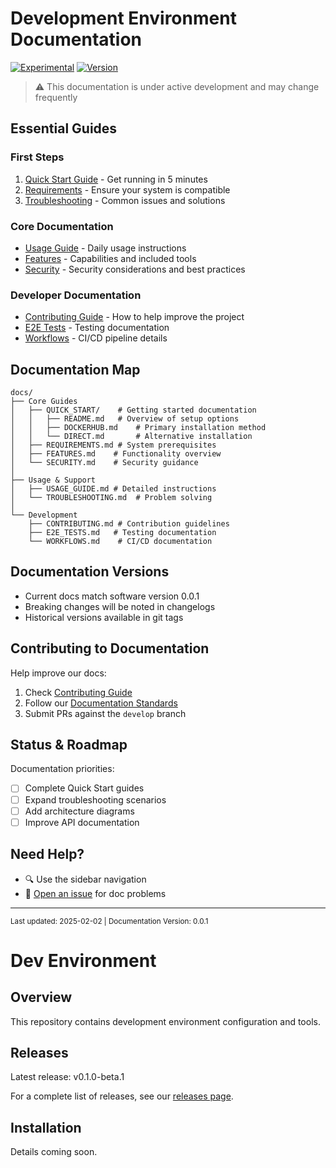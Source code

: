 # Development Environment Documentation

[![Experimental](https://img.shields.io/badge/Status-Experimental-orange.svg)](https://shields.io/)
[![Version](https://img.shields.io/badge/Version-0.0.1-blue.svg)](https://shields.io/)

> ⚠️ This documentation is under active development and may change frequently

## Essential Guides

### First Steps
1. [Quick Start Guide](QUICK_START/README.md) - Get running in 5 minutes
2. [Requirements](REQUIREMENTS.md) - Ensure your system is compatible
3. [Troubleshooting](TROUBLESHOOTING.md) - Common issues and solutions

### Core Documentation
- [Usage Guide](USAGE_GUIDE.md) - Daily usage instructions
- [Features](FEATURES.md) - Capabilities and included tools
- [Security](SECURITY.md) - Security considerations and best practices

### Developer Documentation
- [Contributing Guide](CONTRIBUTING.md) - How to help improve the project
- [E2E Tests](E2E_TESTS.md) - Testing documentation
- [Workflows](WORKFLOWS.md) - CI/CD pipeline details

## Documentation Map

```
docs/
├── Core Guides
│   ├── QUICK_START/    # Getting started documentation
│   │   ├── README.md   # Overview of setup options
│   │   ├── DOCKERHUB.md    # Primary installation method
│   │   └── DIRECT.md       # Alternative installation
│   ├── REQUIREMENTS.md # System prerequisites
│   ├── FEATURES.md    # Functionality overview
│   └── SECURITY.md    # Security guidance
│
├── Usage & Support
│   ├── USAGE_GUIDE.md # Detailed instructions
│   └── TROUBLESHOOTING.md  # Problem solving
│
└── Development
    ├── CONTRIBUTING.md # Contribution guidelines
    ├── E2E_TESTS.md   # Testing documentation
    └── WORKFLOWS.md    # CI/CD documentation
```

## Documentation Versions

- Current docs match software version 0.0.1
- Breaking changes will be noted in changelogs
- Historical versions available in git tags

## Contributing to Documentation

Help improve our docs:
1. Check [Contributing Guide](CONTRIBUTING.md)
2. Follow our [Documentation Standards](CONTRIBUTING.md#documentation)
3. Submit PRs against the `develop` branch

## Status & Roadmap

Documentation priorities:
- [ ] Complete Quick Start guides
- [ ] Expand troubleshooting scenarios
- [ ] Add architecture diagrams
- [ ] Improve API documentation

## Need Help?

- 🔍 Use the sidebar navigation
- 📝 [Open an issue](https://github.com/BA-CalderonMorales/dev-environment/issues) for doc problems

---
<sub>Last updated: 2025-02-02 | Documentation Version: 0.0.1</sub>

# Dev Environment

## Overview

This repository contains development environment configuration and tools.

## Releases

Latest release: <!-- VERSION -->v0.1.0-beta.1<!-- /VERSION -->

For a complete list of releases, see our [releases page](https://github.com/BA-CalderonMorales/dev-environment/releases).

## Installation

Details coming soon.
```